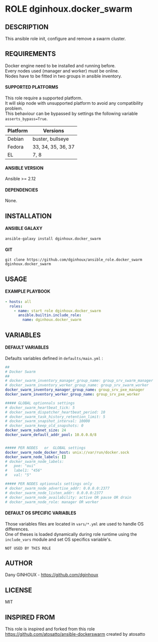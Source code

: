 # ROLE dginhoux.docker_swarm



## DESCRIPTION

This ansible role init, configure and remove a swarm cluster.<br />


## REQUIREMENTS

Docker engine need to be installed and running before.<br />
Every nodes used (manager and worker) must be online.<br />
Nodes have to be fitted in two groups in ansible inventory.<br />


#### SUPPORTED PLATFORMS

This role require a supported platform.<br />
It will skip node with unsupported platform to avoid any compatibility problem.<br />
This behaviour can be bypassed by settings the following variable `asserts_bypass=True`.

| Platform | Versions |
|----------|----------|
| Debian | buster, bullseye |
| Fedora | 33, 34, 35, 36, 37 |
| EL | 7, 8 |

#### ANSIBLE VERSION

Ansible >= 2.12

#### DEPENDENCIES

None.



## INSTALLATION

#### ANSIBLE GALAXY

```shell
ansible-galaxy install dginhoux.docker_swarm
```
#### GIT

```shell
git clone https://github.com/dginhoux/ansible_role.docker_swarm dginhoux.docker_swarm
```


## USAGE

#### EXAMPLE PLAYBOOK

```yaml
- hosts: all
  roles:
    - name: start role dginhoux.docker_swarm
      ansible.builtin.include_role:
        name: dginhoux.docker_swarm
```


## VARIABLES

#### DEFAULT VARIABLES

Defaults variables defined in `defaults/main.yml` : 

```yaml
##
# Docker Swarm
##
# docker_swarm_inventory_manager_group_name: group_srv_swarm_manager
# docker_swarm_inventory_worker_group_name: group_srv_swarm_worker
docker_swarm_inventory_manager_group_name: group_srv_pxe_manager
docker_swarm_inventory_worker_group_name: group_srv_pxe_worker

##### GLOBAL optionnals settings
# docker_swarm_heartbeat_tick: 5
# docker_swarm_dispatcher_heartbeat_period: 10
# docker_swarm_task_history_retention_limit: 5
# docker_swarm_snapshot_interval: 10000
# docker_swarm_keep_old_snapshots: 0
docker_swarm_subnet_size: 24
docker_swarm_default_addr_pool: 10.0.0.0/8


##### PER NODES   or  GLOBAL settings
docker_swarm_node_docker_host: unix://var/run/docker.sock
docker_swarm_node_labels: []
# docker_swarm_node_labels:
#   pxe: "oui"
#   label1: "456"
#   val: "5"

##### PER NODES optionnals settings only
# docker_swarm_node_advertise_addr: 0.0.0.0:2377
# docker_swarm_node_listen_addr: 0.0.0.0:2377
# docker_swarm_node_availability: active OR pause OR drain
# docker_swarm_node_role: manager OR worker
```

#### DEFAULT OS SPECIFIC VARIABLES

Those variables files are located in `vars/*.yml` are used to handle OS differences.<br />
One of theses is loaded dynamically during role runtime using the `include_vars` module and set OS specifics variable's.

`NOT USED BY THIS ROLE`


## AUTHOR

Dany GINHOUX - https://github.com/dginhoux



## LICENSE

MIT


## INSPIRED FROM

This role is inspired and forked from this role https://github.com/atosatto/ansible-dockerswarm created by atosatto

